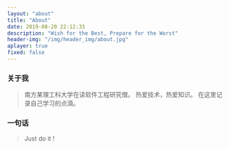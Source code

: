 ```yaml
---
layout: "about"
title: "About"
date: 2019-08-20 22:12:33
description: "Wish for the Best, Prepare for the Worst"
header-img: "/img/header_img/about.jpg"
aplayer: true
fixed: false
---
```



### 关于我
> 南方某理工科大学在读软件工程研究僧。
热爱技术，热爱知识。
在这里记录自己学习的点滴。

### 一句话

>Just do it !


